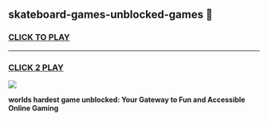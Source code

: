 
## skateboard-games-unblocked-games 👋
<h3>
<a href="https://premium.freeplayer.one?title=skateboard-games-unblocked-games&ref=14F">CLICK TO PLAY</a></h3>
<hr>

<h3>
<a href="https://premium.freeplayer.one?title=skateboard-games-unblocked-games&ref=14F">CLICK 2 PLAY</a>
  
</h3>

<a href="https://premium.freeplayer.one?title=skateboard-games-unblocked-games&ref=12F/"><img src="https://clearcache.store/games.png"></a>


**worlds hardest game unblocked: Your Gateway to Fun and Accessible Online Gaming**
